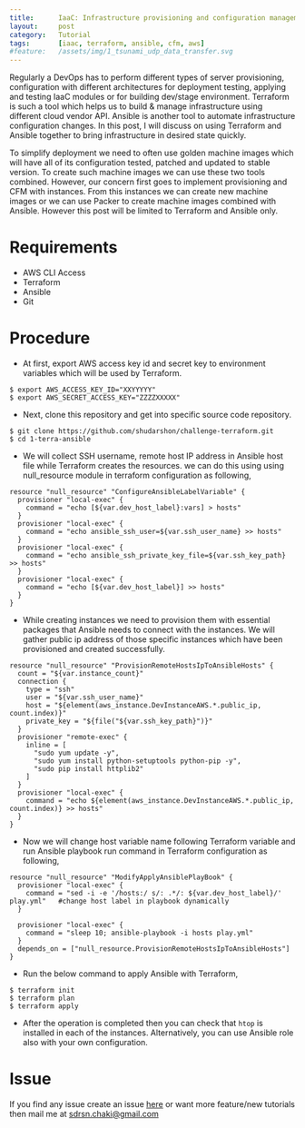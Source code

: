 ```yaml
---
title:      IaaC: Infrastructure provisioning and configuration management with AWS, Terraform and Ansible
layout:     post
category:   Tutorial
tags: 	    [iaac, terraform, ansible, cfm, aws]
#feature:   /assets/img/1_tsunami_udp_data_transfer.svg
---
```

Regularly a DevOps has to perform different types of server provisioning, configuration with different architectures for deployment testing, applying and testing IaaC modules or for building dev/stage environment. Terraform is such a tool which helps us to build & manage infrastructure using different cloud vendor API. Ansible is another tool to automate infrastructure configuration changes. In this post, I will discuss on using Terraform and Ansible together to bring infrastructure in desired state quickly.
<!--more-->

To simplify deployment we need to often use golden machine images which will have all of its configuration tested, patched and updated to stable version. To create such machine images we can use these two tools combined. However, our concern first goes to implement provisioning and CFM with instances. From this instances we can create new machine images or we can use Packer to create machine images combined with Ansible. However this post will be limited to Terraform and Ansible only.

# Requirements

* AWS CLI Access
* Terraform
* Ansible
* Git

# Procedure

* At first, export AWS access key id and secret key to environment variables which will be used by Terraform.

```
$ export AWS_ACCESS_KEY_ID="XXYYYYY"
$ export AWS_SECRET_ACCESS_KEY="ZZZZXXXXX"
```

* Next, clone this repository and get into specific source code repository.

```
$ git clone https://github.com/shudarshon/challenge-terraform.git
$ cd 1-terra-ansible
```

* We will collect SSH username, remote host IP address in Ansible host file while Terraform creates the resources. we can do this using using null_resource module in terraform configuration as following,

```
resource "null_resource" "ConfigureAnsibleLabelVariable" {
  provisioner "local-exec" {
    command = "echo [${var.dev_host_label}:vars] > hosts"
  }
  provisioner "local-exec" {
    command = "echo ansible_ssh_user=${var.ssh_user_name} >> hosts"
  }
  provisioner "local-exec" {
    command = "echo ansible_ssh_private_key_file=${var.ssh_key_path} >> hosts"
  }
  provisioner "local-exec" {
    command = "echo [${var.dev_host_label}] >> hosts"
  }
}
```

* While creating instances we need to provision them with essential packages that Ansible needs to connect with the instances. We will gather public ip address of those specific instances which have been provisioned and created successfully.

```
resource "null_resource" "ProvisionRemoteHostsIpToAnsibleHosts" {
  count = "${var.instance_count}"
  connection {
    type = "ssh"
    user = "${var.ssh_user_name}"
    host = "${element(aws_instance.DevInstanceAWS.*.public_ip, count.index)}"
    private_key = "${file("${var.ssh_key_path}")}"
  }
  provisioner "remote-exec" {
    inline = [
      "sudo yum update -y",
      "sudo yum install python-setuptools python-pip -y",
      "sudo pip install httplib2"
    ]
  }
  provisioner "local-exec" {
    command = "echo ${element(aws_instance.DevInstanceAWS.*.public_ip, count.index)} >> hosts"
  }
}
```

* Now we will change host variable name following Terraform variable and run Ansible playbook run command in Terraform configuration as following,

```
resource "null_resource" "ModifyApplyAnsiblePlayBook" {
  provisioner "local-exec" {
    command = "sed -i -e '/hosts:/ s/: .*/: ${var.dev_host_label}/' play.yml"   #change host label in playbook dynamically
  }

  provisioner "local-exec" {
    command = "sleep 10; ansible-playbook -i hosts play.yml"
  }
  depends_on = ["null_resource.ProvisionRemoteHostsIpToAnsibleHosts"]
}
```

* Run the below command to apply Ansible with Terraform,

```
$ terraform init
$ terraform plan
$ terraform apply
```

* After the operation is completed then you can check that `htop` is installed in each of the instances. Alternatively, you can use Ansible role also with your own configuration.

# Issue

If you find any issue create an issue [here](https://github.com/shudarshon/challenge-terraform/issues) or want more feature/new tutorials then mail me at sdrsn.chaki@gmail.com
